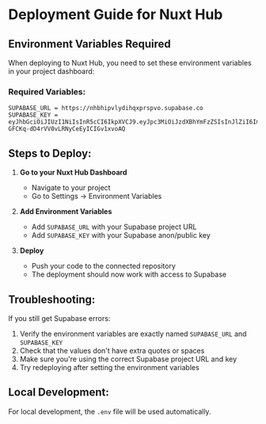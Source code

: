 # Deployment Guide for Nuxt Hub

## Environment Variables Required

When deploying to Nuxt Hub, you need to set these environment variables in your project dashboard:

### Required Variables:
```
SUPABASE_URL = https://nhbhipvlydihqxprspvo.supabase.co
SUPABASE_KEY = eyJhbGciOiJIUzI1NiIsInR5cCI6IkpXVCJ9.eyJpc3MiOiJzdXBhYmFzZSIsInJlZiI6Im5oYmhpcHZseWRpaHF4cHJzcHZvIiwicm9sZSI6InNlcnZpY2Vfcm9sZSIsImlhdCI6MTc0ODAxMDcyOSwiZXhwIjoyMDYzNTg2NzI5fQ.7Bdos5xKT-GFCKq-dD4rVV0vLRNyCeEyICIGv1xvoAQ
```

## Steps to Deploy:

1. **Go to your Nuxt Hub Dashboard**
   - Navigate to your project
   - Go to Settings → Environment Variables

2. **Add Environment Variables**
   - Add `SUPABASE_URL` with your Supabase project URL
   - Add `SUPABASE_KEY` with your Supabase anon/public key

3. **Deploy**
   - Push your code to the connected repository
   - The deployment should now work with access to Supabase

## Troubleshooting:

If you still get Supabase errors:
1. Verify the environment variables are exactly named `SUPABASE_URL` and `SUPABASE_KEY`
2. Check that the values don't have extra quotes or spaces
3. Make sure you're using the correct Supabase project URL and key
4. Try redeploying after setting the environment variables

## Local Development:

For local development, the `.env` file will be used automatically.
